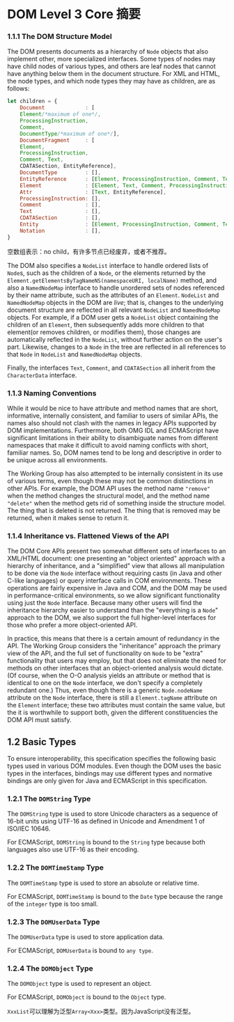 # DOM Level 3 Core 摘要

### 1.1.1 The DOM Structure Model

The DOM presents documents as a hierarchy of `Node` objects that also implement other, more specialized interfaces. Some types of nodes may have child nodes of various types, and others are leaf nodes that cannot have anything below them in the document structure. For XML and HTML, the node types, and which node types they may have as children, are as follows:

```js
let children = {
    Document             : [
    Element/*maximum of one*/, 
    ProcessingInstruction, 
    Comment, 
    DocumentType/*maximum of one*/],
    DocumentFragment     : [
    Element, 
    ProcessingInstruction, 
    Comment, Text, 
    CDATASection, EntityReference],
    DocumentType         : [],
    EntityReference      : [Element, ProcessingInstruction, Comment, Text, CDATASection, EntityReference],
    Element              : [Element, Text, Comment, ProcessingInstruction, CDATASection, EntityReference],
    Attr                 : [Text, EntityReference],
    ProcessingInstruction: [],
    Comment              : [],
    Text                 : [],
    CDATASection         : [],
    Entity               : [Element, ProcessingInstruction, Comment, Text, CDATASection, EntityReference],
    Notation             : [],
}
```

空数组表示：no child，有许多节点已经废弃，或者不推荐。

The DOM also specifies a `NodeList` interface to handle ordered lists of `Node`s, such as the children of a `Node`, or the elements returned by the `Element.getElementsByTagNameNS(namespaceURI, localName)` method, and also a `NamedNodeMap` interface to handle unordered sets of nodes referenced by their name attribute, such as the attributes of an `Element`. `NodeList` and `NamedNodeMap` objects in the DOM are *live*; that is, changes to the underlying document structure are reflected in all relevant `NodeList` and `NamedNodeMap` objects. For example, if a DOM user gets a `NodeList` object containing the children of an `Element`, then subsequently adds more children to that element(or removes children, or modifies them), those changes are automatically reflected in the `NodeList`, without further action on the user's part. Likewise, changes to a `Node` in the tree are reflected in all references to that `Node` in `NodeList` and `NamedNodeMap` objects.

Finally, the interfaces `Text`, `Comment`, and `CDATASection` all inherit from the `CharacterData` interface.

### 1.1.3 Naming Conventions

While it would be nice to have attribute and method names that are short, informative, internally consistent, and familiar to users of similar APIs, the names also should not clash with the names in legacy APIs supported by DOM implementations. Furthermore, both OMG IDL and ECMAScript have significant limitations in their ability to disambiguate names from different namespaces that make it difficult to avoid naming conflicts with short, familiar names. So, DOM names tend to be long and descriptive in order to be unique across all environments.

The Working Group has also attempted to be internally consistent in its use of various terms, even though these may not be common distinctions in other APIs. For example, the DOM API uses the method name `"remove"` when the method changes the structural model, and the method name `"delete"` when the method gets rid of something inside the structure model. The thing that is deleted is not returned. The thing that is removed may be returned, when it makes sense to return it.

### 1.1.4 Inheritance vs. Flattened Views of the API

The DOM Core APIs present two somewhat different sets of interfaces to an XML/HTML document: one presenting an "object oriented" approach with a hierarchy of inheritance, and a "simplified" view that allows all manipulation to be done via the `Node` interface without requiring casts (in Java and other C-like languages) or query interface calls in COM environments. These operations are fairly expensive in Java and COM, and the DOM may be used in performance-critical environments, so we allow significant functionality using just the `Node` interface. Because many other users will find the inheritance hierarchy easier to understand than the "everything is a `Node`" approach to the DOM, we also support the full higher-level interfaces for those who prefer a more object-oriented API.

In practice, this means that there is a certain amount of redundancy in the API. The Working Group considers the "inheritance" approach the primary view of the API, and the full set of functionality on `Node` to be "extra" functionality that users may employ, but that does not eliminate the need for methods on other interfaces that an object-oriented analysis would dictate. (Of course, when the O-O analysis yields an attribute or method that is identical to one on the `Node` interface, we don't specify a completely redundant one.) Thus, even though there is a generic `Node.nodeName` attribute on the `Node` interface, there is still a `Element.tagName` attribute on the `Element` interface; these two attributes must contain the same value, but the it is worthwhile to support both, given the different constituencies the DOM API must satisfy.

## 1.2 Basic Types

To ensure interoperability, this specification specifies the following basic types used in various DOM modules. Even though the DOM uses the basic types in the interfaces, bindings may use different types and normative bindings are only given for Java and ECMAScript in this specification.

### 1.2.1 The `DOMString` Type

The `DOMString` type is used to store Unicode characters as a sequence of 16-bit units using UTF-16 as defined in Unicode and Amendment 1 of ISO/IEC 10646.

For ECMAScript, `DOMString` is bound to the `String` type because both languages also use UTF-16 as their encoding.

### 1.2.2 The `DOMTimeStamp` Type

The `DOMTimeStamp` type is used to store an absolute or relative time.

For ECMAScript, `DOMTimeStamp` is bound to the `Date` type because the range of the `integer` type is too small.

### 1.2.3 The `DOMUserData` Type

The `DOMUserData` type is used to store application data.

For ECMAScript, `DOMUserData` is bound to `any type`.

### 1.2.4 The `DOMObject` Type

The `DOMObject` type is used to represent an object.

For ECMAScript, `DOMObject` is bound to the `Object` type.


`XxxList`可以理解为泛型`Array<Xxx>`类型。因为JavaScript没有泛型。





